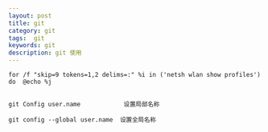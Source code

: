 ```yaml
---
layout: post
title: git
category: git
tags:  git
keywords: git
description: git 使用
---
```




	for /f "skip=9 tokens=1,2 delims=:" %i in ('netsh wlan show profiles') do  @echo %j
	
	
	git Config user.name  			设置局部名称
	
	git config --global user.name  设置全局名称
	